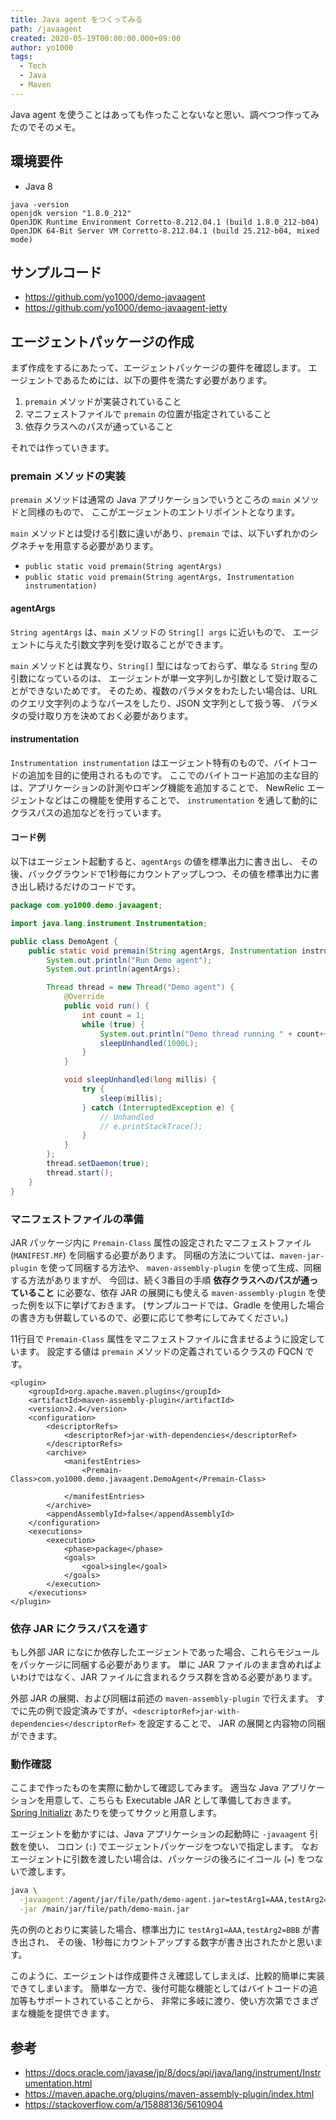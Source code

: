 ```yaml
---
title: Java agent をつくってみる
path: /javaagent
created: 2020-05-19T00:00:00.000+09:00
author: yo1000
tags:
  - Tech
  - Java
  - Maven
---
```


Java agent を使うことはあっても作ったことないなと思い、調べつつ作ってみたのでそのメモ。

## 環境要件
- Java 8

```
java -version
openjdk version "1.8.0_212"
OpenJDK Runtime Environment Corretto-8.212.04.1 (build 1.8.0_212-b04)
OpenJDK 64-Bit Server VM Corretto-8.212.04.1 (build 25.212-b04, mixed mode)
```


## サンプルコード
- https://github.com/yo1000/demo-javaagent
- https://github.com/yo1000/demo-javaagent-jetty


## エージェントパッケージの作成
まず作成をするにあたって、エージェントパッケージの要件を確認します。
エージェントであるためには、以下の要件を満たす必要があります。

1. `premain` メソッドが実装されていること
2. マニフェストファイルで `premain` の位置が指定されていること
3. 依存クラスへのパスが通っていること

それでは作っていきます。

### premain メソッドの実装
`premain` メソッドは通常の Java アプリケーションでいうところの `main` メソッドと同様のもので、
ここがエージェントのエントリポイントとなります。

`main` メソッドとは受ける引数に違いがあり、`premain` では、以下いずれかのシグネチャを用意する必要があります。

- `public static void premain(String agentArgs)`
- `public static void premain(String agentArgs, Instrumentation instrumentation)`

#### agentArgs
`String agentArgs` は、`main` メソッドの `String[] args` に近いもので、
エージェントに与えた引数文字列を受け取ることができます。

`main` メソッドとは異なり、`String[]` 型にはなっておらず、単なる `String` 型の引数になっているのは、
エージェントが単一文字列しか引数として受け取ることができないためです。
そのため、複数のパラメタをわたしたい場合は、URL のクエリ文字列のようなパースをしたり、JSON 文字列として扱う等、
パラメタの受け取り方を決めておく必要があります。

#### instrumentation
`Instrumentation instrumentation` はエージェント特有のもので、バイトコードの追加を目的に使用されるものです。
ここでのバイトコード追加の主な目的は、アプリケーションの計測やロギング機能を追加することで、
NewRelic エージェントなどはこの機能を使用することで、
`instrumentation` を通して動的にクラスパスの追加などを行っています。

#### コード例
以下はエージェント起動すると、`agentArgs` の値を標準出力に書き出し、
その後、バックグラウンドで1秒毎にカウントアップしつつ、その値を標準出力に書き出し続けるだけのコードです。

```java
package com.yo1000.demo.javaagent;

import java.lang.instrument.Instrumentation;

public class DemoAgent {
    public static void premain(String agentArgs, Instrumentation instrumentation) {
        System.out.println("Run Demo agent");
        System.out.println(agentArgs);

        Thread thread = new Thread("Demo agent") {
            @Override
            public void run() {
                int count = 1;
                while (true) {
                    System.out.println("Demo thread running " + count++);
                    sleepUnhandled(1000L);
                }
            }

            void sleepUnhandled(long millis) {
                try {
                    sleep(millis);
                } catch (InterruptedException e) {
                    // Unhandled
                    // e.printStackTrace();
                }
            }
        };
        thread.setDaemon(true);
        thread.start();
    }
}
```

### マニフェストファイルの準備
JAR パッケージ内に `Premain-Class` 属性の設定されたマニフェストファイル (`MANIFEST.MF`) を同梱する必要があります。
同梱の方法については、`maven-jar-plugin` を使って同梱する方法や、
`maven-assembly-plugin` を使って生成、同梱する方法がありますが、
今回は、続く3番目の手順 **依存クラスへのパスが通っていること** に必要な、依存 JAR の展開にも使える
`maven-assembly-plugin` を使った例を以下に挙げておきます。
(サンプルコードでは、Gradle を使用した場合の書き方も併載しているので、必要に応じて参考にしてみてください。)

11行目で `Premain-Class` 属性をマニフェストファイルに含ませるように設定しています。
設定する値は `premain` メソッドの定義されているクラスの FQCN です。

```xml{numberLines:true}{11}
<plugin>
    <groupId>org.apache.maven.plugins</groupId>
    <artifactId>maven-assembly-plugin</artifactId>
    <version>2.4</version>
    <configuration>
        <descriptorRefs>
            <descriptorRef>jar-with-dependencies</descriptorRef>
        </descriptorRefs>
        <archive>
            <manifestEntries>
                <Premain-Class>com.yo1000.demo.javaagent.DemoAgent</Premain-Class>

            </manifestEntries>
        </archive>
        <appendAssemblyId>false</appendAssemblyId>
    </configuration>
    <executions>
        <execution>
            <phase>package</phase>
            <goals>
                <goal>single</goal>
            </goals>
        </execution>
    </executions>
</plugin>
```

### 依存 JAR にクラスパスを通す
もし外部 JAR になにか依存したエージェントであった場合、これらモジュールをパッケージに同梱する必要があります。
単に JAR ファイルのまま含めればよいわけではなく、JAR ファイルに含まれるクラス群を含める必要があります。

外部 JAR の展開、および同梱は前述の `maven-assembly-plugin` で行えます。
すでに先の例で設定済みですが、`<descriptorRef>jar-with-dependencies</descriptorRef>` を設定することで、
JAR の展開と内容物の同梱ができます。

### 動作確認
ここまで作ったものを実際に動かして確認してみます。
適当な Java アプリケーションを用意して、こちらも Executable JAR として準備しておきます。
[Spring Initializr](https://start.spring.io/) あたりを使ってサクッと用意します。

エージェントを動かすには、Java アプリケーションの起動時に `-javaagent` 引数を使い、
コロン (`:`) でエージェントパッケージをつないで指定します。
なおエージェントに引数を渡したい場合は、パッケージの後ろにイコール (`=`) をつないで渡します。

```bash
java \
  -javaagent:/agent/jar/file/path/demo-agent.jar=testArg1=AAA,testArg2=BBB \
  -jar /main/jar/file/path/demo-main.jar
```

先の例のとおりに実装した場合、標準出力に `testArg1=AAA,testArg2=BBB` が書き出され、
その後、1秒毎にカウントアップする数字が書き出されたかと思います。

このように、エージェントは作成要件さえ確認してしまえば、比較的簡単に実装できてしまいます。
簡単な一方で、後付可能な機能としてはバイトコードの追加等もサポートされていることから、
非常に多岐に渡り、使い方次第でさまざまな機能を提供できます。


## 参考
- https://docs.oracle.com/javase/jp/8/docs/api/java/lang/instrument/Instrumentation.html
- https://maven.apache.org/plugins/maven-assembly-plugin/index.html
- https://stackoverflow.com/a/15888136/5610904

